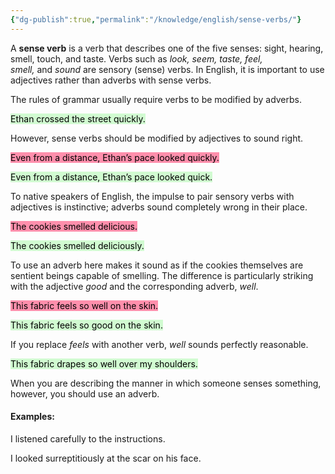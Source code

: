 ```yaml
---
{"dg-publish":true,"permalink":"/knowledge/english/sense-verbs/"}
---
```


A **sense verb** is a verb that describes one of the five senses: sight, hearing, smell, touch, and taste. Verbs such as _look, seem, taste, feel, smell,_ and _sound_ are sensory (sense) verbs. In English, it is important to use adjectives rather than adverbs with sense verbs.

The rules of grammar usually require verbs to be modified by adverbs.

<mark style="background: #BBFABBA6;">Ethan crossed the street quickly.</mark>

However, sense verbs should be modified by adjectives to sound right.

<mark style="background: #FF5582A6;">Even from a distance, Ethan’s pace looked quickly.</mark>

<mark style="background: #BBFABBA6;">Even from a distance, Ethan’s pace looked quick.</mark>

To native speakers of English, the impulse to pair sensory verbs with adjectives is instinctive; adverbs sound completely wrong in their place.

<mark style="background: #FF5582A6;">The cookies smelled delicious.</mark>

<mark style="background: #BBFABBA6;">The cookies smelled deliciously.</mark>

To use an adverb here makes it sound as if the cookies themselves are sentient beings capable of smelling. The difference is particularly striking with the adjective _good_ and the corresponding adverb, _well_.

<mark style="background: #FF5582A6;">This fabric feels so well on the skin.</mark>

<mark style="background: #BBFABBA6;">This fabric feels so good on the skin.</mark>

If you replace _feels_ with another verb, _well_ sounds perfectly reasonable.

<mark style="background: #BBFABBA6;">This fabric drapes so well over my shoulders.</mark>

When you are describing the manner in which someone senses something, however, you should use an adverb.

#### **Examples:**

I listened carefully to the instructions.

I looked surreptitiously at the scar on his face.